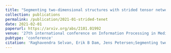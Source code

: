 ```yaml
---
title: "Segmenting two-dimensional structures with strided tensor networks"
collection: publications
permalink: /publication/2021-01-strided-tenet
date: 2021-02-01
paperurl: https://arxiv.org/abs/2101.01992
venue: '27th international conference on Information Processing in Medical Imaging (IPMI)'
pubtype: 'conference'
citation: 'Raghavendra Selvan, Erik B Dam, Jens Petersen;Segmenting two-dimensional structures with strided tensor networks; 27th international conference on Information Processing in Medical Imaging (IPMI), 2021.'
---
```

